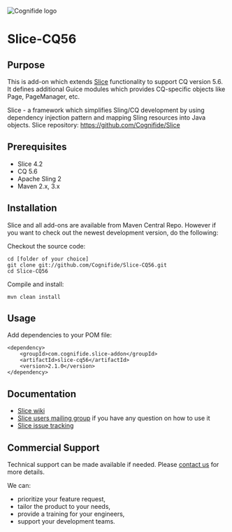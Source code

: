 ![Cognifide logo](http://cognifide.github.io/Carty/assets/media/cognifide_logo.png)

Slice-CQ56
========

## Purpose

This is add-on which extends [Slice](https://github.com/Cognifide/Slice) functionality to support CQ version 5.6. It defines additional Guice modules which provides CQ-specific objects like Page, PageManager, etc.

Slice - a framework which simplifies Sling/CQ development by using dependency injection pattern and mapping Sling resources into Java objects. Slice repository: https://github.com/Cognifide/Slice

## Prerequisites

* Slice 4.2
* CQ 5.6
* Apache Sling 2
* Maven 2.x, 3.x

## Installation

Slice and all add-ons are available from Maven Central Repo. However if you want to check out the newest development version, do the following:

Checkout the source code:

    cd [folder of your choice]
    git clone git://github.com/Cognifide/Slice-CQ56.git
    cd Slice-CQ56

Compile and install:

    mvn clean install

## Usage

Add dependencies to your POM file:

   
    <dependency>
        <groupId>com.cognifide.slice-addon</groupId>
        <artifactId>slice-cq56</artifactId>
        <version>2.1.0</version>
    </dependency>
    
## Documentation

* [Slice wiki](https://cognifide.atlassian.net/wiki/display/SLICE)
* [Slice users mailing group](http://slice-users.2340343.n4.nabble.com/) if you have any question on how to use it
* [Slice issue tracking](https://cognifide.atlassian.net/browse/SLICE)

## Commercial Support

Technical support can be made available if needed. Please [contact us](mailto:slice-support@cognifide.com) for more details.

We can:

* prioritize your feature request,
* tailor the product to your needs,
* provide a training for your engineers,
* support your development teams.
